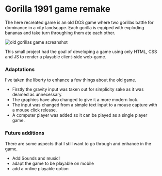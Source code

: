 # Gorilla 1991 game remake
The here recreated game is an old DOS game where two gorillas battle for dominance in a city landscape. Each gorilla is equiped with exploding bananas and take turn throughing them ate each other.

![old gorillas game screanshot](https://upload.wikimedia.org/wikipedia/en/2/2f/Gorillas_screenshot.png)

This small project had the goal of developing a game using only HTML, CSS and JS to render a playable client-side web-game.

### Adaptations

I've taken the liberty to enhance a few things about the old game.

- Firstly the gravity input was taken out for simplicity sake as it was deamed as unnecessary.
- The graphics have also changed to give it a more modern look.
- The input was changed from a simple text input to a mouse capture with a mouse click release.
- A computer player was added so it can be played as a single player game.

### Future additions

There are some aspects that I still want to go through and enhance in the game.
- Add Sounds and music!
- adapt the game to be playable on mobile
- add a online playable option

